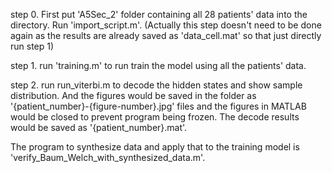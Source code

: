 step 0. First put 'A5Sec_2' folder containing all 28 patients' data into the directory. Run 'import_script.m'. (Actually this step doesn't need to be done again as the results are already saved as 'data_cell.mat' so that just directly run step 1)

step 1. run 'training.m' to run train the model using all the patients' data.

step 2. run run_viterbi.m to decode the hidden states and show sample distribution. And the figures would be saved in the folder as '{patient_number}-{figure-number}.jpg' files and the figures in MATLAB would be closed to prevent program being frozen. The decode results would be saved as '{patient_number}.mat'.

The program to synthesize data and apply that to the training model is 'verify_Baum_Welch_with_synthesized_data.m'.
